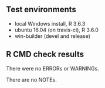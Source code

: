 ## Test environments
* local Windows install, R 3.6.3
* ubuntu 16.04 (on travis-ci), R 3.6.0
* win-builder (devel and release)

## R CMD check results
There were no ERRORs or WARNINGs.

There are no NOTEs.
